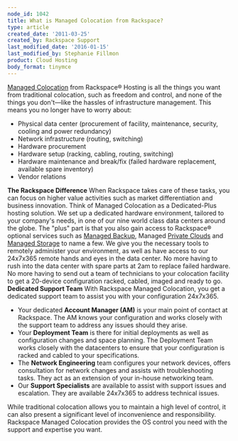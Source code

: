 ```yaml
---
node_id: 1042
title: What is Managed Colocation from Rackspace?
type: article
created_date: '2011-03-25'
created_by: Rackspace Support
last_modified_date: '2016-01-15'
last_modified_by: Stephanie Fillmon
product: Cloud Hosting
body_format: tinymce
---
```


[Managed
Colocation](http://www.rackspace.com/managed_hosting/managed_colocation/index.php)
from Rackspace&reg; Hosting is all the things you want from traditional
colocation, such as freedom and control, and none of the things you
don't&mdash;like the hassles of infrastructure management. This means you no
longer have to worry about:

-   Physical data center (procurement of facility, maintenance,
    security, cooling and power redundancy)
-   Network infrastructure (routing, switching)
-   Hardware procurement
-   Hardware setup (racking, cabling, routing, switching)
-   Hardware maintenance and break/fix (failed hardware replacement,
    available spare inventory)
-   Vendor relations

  **The Rackspace Difference**   When Rackspace takes care of these
tasks, you can focus on higher value activities such as market
differentiation and business innovation. Think of Managed Colocation as
a Dedicated-Plus hosting solution. We set up a dedicated hardware
environment, tailored to your company's needs, in one of our nine world
class data centers around the globe. The "plus" part is that you also
gain access to Rackspace&reg; optional services such as [Managed
Backup](http://www.rackspace.com/managed_hosting/services/storage/managedbackup.php),
Managed [Private
Clouds](http://www.rackspace.com/managed_hosting/private_cloud/index.php)
and [Managed
Storage](http://www.rackspace.com/managed_hosting/services/storage/index.php)
to name a few. We give you the necessary tools to remotely administer
your environment, as well as have access to our 24x7x365 remote hands
and eyes in the data center. No more having to rush into the data center
with spare parts at 2am to replace failed hardware. No more having to
send out a team of technicians to your colocation facility to get a
20-device configuration racked, cabled, imaged and ready to go.
**Dedicated Support Team**   With Rackspace Managed Colocation, you get
a dedicated support team to assist you with your configuration 24x7x365.


-   Your dedicated **Account Manager (AM)** is your main point of
    contact at Rackspace. The AM knows your configuration and works
    closely with the support team to address any issues should
    they arise.
-   Your **Deployment Team** is there for initial deployments as well as
    configuration changes and space planning. The Deployment Team works
    closely with the datacenters to ensure that your configuration is
    racked and cabled to your specifications.
-   The **Network Engineering** team configures your network devices,
    offers consultation for network changes and assists with
    troubleshooting tasks. They act as an extension of your in-house
    networking team.
-   Our **Support Specialists** are available to assist with support
    issues and escalation. They are available 24x7x365 to address
    technical issues.

  While traditional colocation allows you to maintain a high level of
control, it can also present a significant level of inconvenience and
responsibility. Rackspace Managed Colocation provides the OS control you
need with the support and expertise you want.

